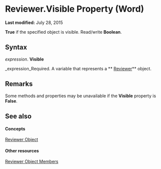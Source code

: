 
# Reviewer.Visible Property (Word)

 **Last modified:** July 28, 2015

 **True** if the specified object is visible. Read/write **Boolean**.

## Syntax

 _expression_. **Visible**

 _expression_Required. A variable that represents a  ** [Reviewer](d7824ac4-d62a-b8f8-a80c-6999a999456c.md)** object.


## Remarks

Some methods and properties may be unavailable if the  **Visible** property is **False**.


## See also


#### Concepts


 [Reviewer Object](d7824ac4-d62a-b8f8-a80c-6999a999456c.md)
#### Other resources


 [Reviewer Object Members](d0d4914e-c218-e0e8-3e6b-6e04f4f56991.md)
